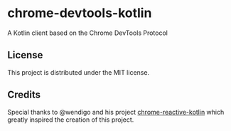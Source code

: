 # chrome-devtools-kotlin

A Kotlin client based on the Chrome DevTools Protocol

## License

This project is distributed under the MIT license.

## Credits

Special thanks to @wendigo and his project [chrome-reactive-kotlin](https://github.com/wendigo/chrome-reactive-kotlin)
which greatly inspired the creation of this project.
